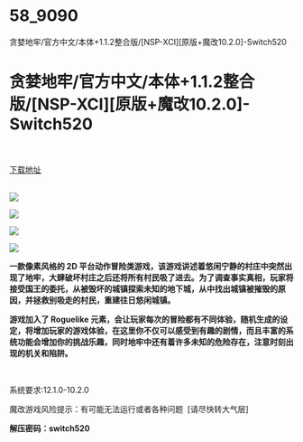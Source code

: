 # 58_9090
贪婪地牢/官方中文/本体+1.1.2整合版/[NSP-XCI][原版+魔改10.2.0]-Switch520
# 贪婪地牢/官方中文/本体+1.1.2整合版/[NSP-XCI][原版+魔改10.2.0]-Switch520
 <br/></br>
[下载地址](https://www.switch520.cc/article/9090 "下载地址")
<br/></br>

<p><strong><img src="https://www.switch520.cc/muke_img/upload_art_editor_20210113-1_cef0611fdc594baf9b0b474475d8ff9d.jpg"></strong></p>
<p><strong><img src="https://www.switch520.cc/muke_img/upload_art_editor_20210113-1_322eae7330e384e1b7a6b305d5533a1e.jpg"></strong></p>
<p><strong><img src="https://www.switch520.cc/muke_img/upload_art_editor_20210113-1_073672ea1b490a7c509f6a3b78401cd5.jpg"></strong></p>
<p><strong><img src="https://www.switch520.cc/muke_img/upload_art_editor_20210113-1_bbce6b116c6850545d5e1ed3d2a04b85.jpg"></strong></p>
<p><strong>一款像素风格的 2D 平台动作冒险类游戏，该游戏讲述着悠闲宁静的村庄中突然出现了地牢，大肆破坏村庄之后还将所有村民吸了进去。为了调查事实真相，玩家将接受国王的委托，从被毁坏的城镇探索未知的地下城，从中找出城镇被摧毁的原因，并拯救别吸走的村民，重建往日悠闲城镇。</strong></p>
<p><strong>游戏加入了 Roguelike 元素，会让玩家每次的冒险都有不同体验，随机生成的设定，将增加玩家的游戏体验，在这里你不仅可以感受到有趣的剧情，而且丰富的系统功能会增加你的挑战乐趣，同时地牢中还有着许多未知的危险存在，注意时刻出现的机关和陷阱。</strong></p>
<p><strong>&nbsp;</strong></p>
<p>系统要求:12.1.0-10.2.0</p>
<p>魔改游戏风险提示：有可能无法运行或者各种问题 &nbsp;[请尽快转大气层]</p>
<p><strong>解压密码：switch520</strong></p>


